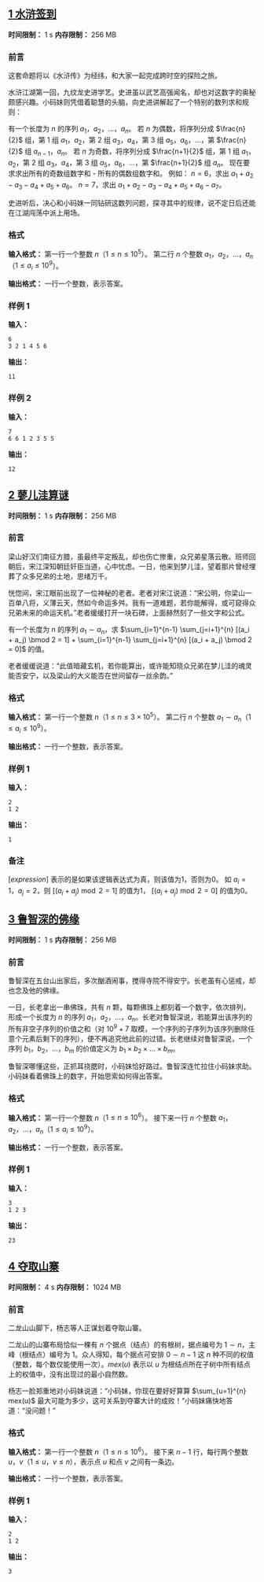 ## [1 水浒签到](https://www.matiji.net/exam/brushquestion/35/4693/305EE97B0D5E361DE6A28CD18C929AF0)

**时间限制：** 1 s
**内存限制：** 256 MB



### 前言

这套命题将以《水浒传》为经纬，和大家一起完成跨时空的探险之旅。

水浒江湖第一回，九纹龙史进学艺。史进虽以武艺高强闻名，却也对这数字的奥秘颇感兴趣。小码妹则凭借着聪慧的头脑，向史进讲解起了一个特别的数列求和规则：

有一个长度为 $n$ 的序列 $a_1$，$a_2$，$\dots$，$a_n$。
若 $n$ 为偶数，将序列分成 $\frac{n}{2}$ 组，第 $1$ 组 $a_1$，$a_2$，第 $2$ 组 $a_3$，$a_4$，第 $3$ 组 $a_5$，$a_6$，...，第 $\frac{n}{2}$ 组 $a_{n-1}$，$a_n$。
若 $n$ 为奇数，将序列分成 $\frac{n+1}{2}$ 组，第 $1$ 组 $a_1$，$a_2$，第 $2$ 组 $a_3$，$a_4$，第 $3$ 组 $a_5$，$a_6$，...，第 $\frac{n+1}{2}$ 组 $a_n$。
现在要求求出所有的奇数组数字和 - 所有的偶数组数字和。
例如：
$n=6$，求出 $a_1 + a_2 - a_3 - a_4 + a_5 + a_6$。
$n=7$，求出 $a_1 + a_2 - a_3 - a_4 + a_5 + a_6 - a_7$。

史进听后，决心和小码妹一同钻研这数列问题，探寻其中的规律，说不定日后还能在江湖闯荡中派上用场。





### 格式

**输入格式：**
第一行一个整数 $n$（$1 \le n \le 10^5$）。
第二行 $n$ 个整数 $a_1$，$a_2$，$\dots$，$a_n$（$1 \le a_i \le 10^9$）。

**输出格式：**
一行一个整数，表示答案。





### 样例 1

**输入：**

```
6
3 2 1 4 5 6
```

**输出：**

```
11
```



### 样例 2

**输入：**

```
7
6 6 1 2 3 5 5
```

**输出：**

```
12
```







## [2 蓼儿洼算谜](https://www.matiji.net/exam/brushquestion/42/4693/305EE97B0D5E361DE6A28CD18C929AF0)

**时间限制：** 1 s
**内存限制：** 256 MB



### 前言

梁山好汉们南征方腊，虽最终平定叛乱，却也伤亡惨重，众兄弟星落云散。班师回朝后，宋江深知朝廷奸臣当道，心中忧虑。一日，他来到梦儿洼，望着那片曾经埋葬了众多兄弟的土地，思绪万千。

恍惚间，宋江眼前出现了一位神秘的老者。老者对宋江说道：“宋公明，你梁山一百单八将，义薄云天，然如今命运多舛。我有一道难题，若你能解得，或可窥得众兄弟未来的命运天机。”老者缓缓打开一块石碑，上面赫然刻了一些文字和公式。

有一个长度为 $n$ 的序列 $a_1 \sim a_n$，求 $\sum_{i=1}^{n-1} \sum_{j=i+1}^{n} [(a_i + a_j) \bmod 2 = 1] + \sum_{i=1}^{n-1} \sum_{j=i+1}^{n} [(a_i + a_j) \bmod 2 = 0]$ 的值。

老者缓缓说道：“此值暗藏玄机，若你能算出，或许能知晓众兄弟在梦儿洼的魂灵能否安宁，以及梁山的大义能否在世间留存一丝余韵。”





### 格式

**输入格式：**
第一行一个整数 $n$（$1 \le n \le 3 \times 10^5$）。
第二行 $n$ 个整数 $a_1 \sim a_n$（$1 \le a_i \le 10^9$）。

**输出格式：**
一行一个整数，表示答案。





### 样例 1

**输入：**

```
2
1 2
```

**输出：**

```
1
```





### 备注

$[expression]$ 表示的是如果该逻辑表达式为真，则该值为$1$，否则为$0$。
如 $a_i = 1$，$a_j = 2$，则 $[(a_i+a_j) \bmod 2 = 1]$ 的值为$1$， $[(a_i+a_j) \bmod 2 = 0]$ 的值为$0$。







## [3 鲁智深的佛缘](https://www.matiji.net/exam/brushquestion/36/4693/305EE97B0D5E361DE6A28CD18C929AF0)

**时间限制：** 1 s
**内存限制：** 256 MB



### 前言

鲁智深在五台山出家后，多次酗酒闹事，搅得寺院不得安宁。长老虽有心惩戒，却也念及他的佛缘。

一日，长老拿出一串佛珠，共有 $n$ 颗，每颗佛珠上都刻着一个数字，依次排列，形成一个长度为 $n$ 的序列 $a_1$，$a_2$，$\dots$，$a_n$。长老对鲁智深说，若能算出该序列的所有非空子序列的价值之和（对 $10^9 + 7$ 取模，一个序列的子序列为该序列删除任意个元素后剩下的序列），便不再追究他此前的过错。长老继续对鲁智深说，一个序列 $b_1$，$b_2$，$\dots$，$b_m$ 的价值定义为 $b_1 \times b_2 \times \dots \times b_m$。

鲁智深哪懂这些，正抓耳挠腮时，小码妹恰好路过。鲁智深连忙拉住小码妹求助。小码妹看着佛珠上的数字，开始思索如何得出答案。





### 格式

**输入格式：**
第一行一个整数 $n$（$1 \le n \le 10^6$）。
接下来一行 $n$ 个整数 $a_1$，$a_2$，$\dots$，$a_n$（$1 \le a_i \le 10^9$）。

**输出格式：**
一行一个整数，表示答案。





### 样例 1

**输入：**

```
3
1 2 3
```

**输出：**

```
23
```







## [4 夺取山寨](https://www.matiji.net/exam/brushquestion/37/4693/305EE97B0D5E361DE6A28CD18C929AF0)

**时间限制：** 4 s
**内存限制：** 1024 MB



### 前言

二龙山山脚下，杨志等人正谋划着夺取山寨。

二龙山的山寨布局恰似一棵有 $n$ 个据点（结点）的有根树，据点编号为 $1 \sim n$，主峰（根结点）编号为 $1$。众人得知，每个据点可安排 $0 \sim n-1$ 这 $n$ 种不同的权值（整数，每个数仅能使用一次）。$mex(u)$ 表示以 $u$ 为根结点所在子树中所有结点上的权值中，没有出现过的最小自然数。

杨志一脸郑重地对小码妹说道：“小码妹，你现在要好好算算 $\sum_{u=1}^{n} mex(u)$ 最大可能为多少，这可关系到夺寨大计的成败！”小码妹痛快地答道：“没问题！”





### 格式

**输入格式：**
第一行一个整数 $n$（$1 \le n \le 10^6$）。
接下来 $n-1$ 行，每行两个整数 $u$，$v$（$1 \le u$，$v \le n$），表示点 $u$ 和点 $v$ 之间有一条边。

**输出格式：**
一行一个整数，表示答案。





### 样例 1

**输入：**

```
2
1 2
```

**输出：**

```
3
```